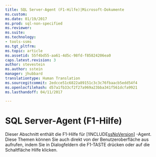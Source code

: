 ```yaml
---
title: SQL Server-Agent (F1-Hilfe)|Microsoft-Dokumente
ms.custom: 
ms.date: 01/19/2017
ms.prod: sql-non-specified
ms.reviewer: 
ms.suite: 
ms.technology:
- tools-ssms
ms.tgt_pltfrm: 
ms.topic: article
ms.assetid: 55f4bd55-aa61-4d5c-98fd-f85824206ea0
caps.latest.revision: 3
author: stevestein
ms.author: sstein
manager: jhubbard
translationtype: Human Translation
ms.sourcegitcommit: 2edcce51c6822a89151c3c3c76fbaacb5edd54f4
ms.openlocfilehash: d57a1fb33cf2f27a969a23bba341f561dcfa9921
ms.lasthandoff: 04/11/2017

---
```

# <a name="sql-server-agent-f1-help"></a>SQL Server-Agent (F1-Hilfe)
Dieser Abschnitt enthält die F1-Hilfe für [!INCLUDE[ssNoVersion](../../includes/ssnoversion_md.md)] -Agent. Diese Themen können Sie auch direkt von der Benutzeroberfläche aus aufrufen, indem Sie in Dialogfeldern die F1-TASTE drücken oder auf die Schaltfläche Hilfe klicken.  
  

